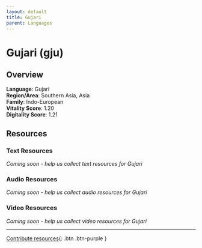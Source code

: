 ```yaml
---
layout: default
title: Gujari
parent: Languages
---
```


# Gujari (gju)

## Overview

**Language**: Gujari  
**Region/Area**: Southern Asia, Asia  
**Family**: Indo-European  
**Vitality Score**: 1.20  
**Digitality Score**: 1.21  

## Resources

### Text Resources
*Coming soon - help us collect text resources for Gujari*

### Audio Resources
*Coming soon - help us collect audio resources for Gujari*

### Video Resources
*Coming soon - help us collect video resources for Gujari*

---

[Contribute resources](https://fairtrain.github.io/){: .btn .btn-purple }
